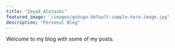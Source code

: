 ```yaml
---
title: "Zeyad Alotaibi"
featured_image: '/images/gohugo-default-sample-hero-image.jpg'
description: "Personal Blog"
---
```

Welcome to my blog with some of my posts.
